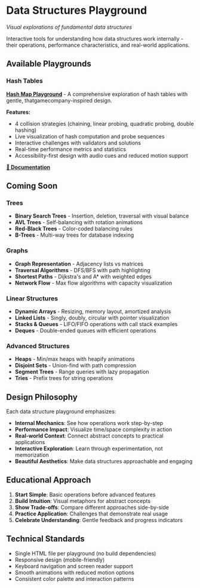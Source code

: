 # Data Structures Playground

*Visual explorations of fundamental data structures*

Interactive tools for understanding how data structures work internally - their operations, performance characteristics, and real-world applications.

## Available Playgrounds

### Hash Tables
**[Hash Map Playground](hash_playground.html)** - A comprehensive exploration of hash tables with gentle, thatgamecompany-inspired design.

**Features:**
- 4 collision strategies (chaining, linear probing, quadratic probing, double hashing)
- Live visualization of hash computation and probe sequences
- Interactive challenges with validators and solutions
- Real-time performance metrics and statistics
- Accessibility-first design with audio cues and reduced motion support

**[📖 Documentation](hash_map_README.md)**

## Coming Soon

### Trees
- **Binary Search Trees** - Insertion, deletion, traversal with visual balance
- **AVL Trees** - Self-balancing with rotation animations
- **Red-Black Trees** - Color-coded balancing rules
- **B-Trees** - Multi-way trees for database indexing

### Graphs
- **Graph Representation** - Adjacency lists vs matrices
- **Traversal Algorithms** - DFS/BFS with path highlighting
- **Shortest Paths** - Dijkstra's and A* with weighted edges
- **Network Flow** - Max flow algorithms with capacity visualization

### Linear Structures
- **Dynamic Arrays** - Resizing, memory layout, amortized analysis
- **Linked Lists** - Singly, doubly, circular with pointer visualization
- **Stacks & Queues** - LIFO/FIFO operations with call stack examples
- **Deques** - Double-ended queues with efficient operations

### Advanced Structures
- **Heaps** - Min/max heaps with heapify animations
- **Disjoint Sets** - Union-find with path compression
- **Segment Trees** - Range queries with lazy propagation
- **Tries** - Prefix trees for string operations

## Design Philosophy

Each data structure playground emphasizes:

- **Internal Mechanics**: See how operations work step-by-step
- **Performance Impact**: Visualize time/space complexity in action
- **Real-world Context**: Connect abstract concepts to practical applications
- **Interactive Exploration**: Learn through experimentation, not memorization
- **Beautiful Aesthetics**: Make data structures approachable and engaging

## Educational Approach

1. **Start Simple**: Basic operations before advanced features
2. **Build Intuition**: Visual metaphors for abstract concepts
3. **Show Trade-offs**: Compare different approaches side-by-side
4. **Practice Application**: Challenges that demonstrate real usage
5. **Celebrate Understanding**: Gentle feedback and progress indicators

## Technical Standards

- Single HTML file per playground (no build dependencies)
- Responsive design (mobile-friendly)
- Keyboard navigation and screen reader support
- Smooth animations with reduced motion options
- Consistent color palette and interaction patterns